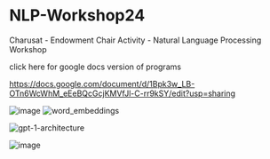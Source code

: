 # NLP-Workshop24
Charusat - Endowment Chair Activity - Natural Language Processing Workshop


click here for google docs version of programs

https://docs.google.com/document/d/1Bpk3w_LB-OTn6WcWhM_eEeBQcGcjKMVfJl-C-rr9kSY/edit?usp=sharing

![image](https://github.com/user-attachments/assets/5147bbd1-56db-4280-99e1-841bd8c19ab0)
![word_embeddings](https://github.com/user-attachments/assets/1135a397-4519-4bcb-b690-61e961a37856)

![gpt-1-architecture](https://github.com/user-attachments/assets/3d38667a-064a-4057-bd59-de49322ed8c0)

![image](https://github.com/user-attachments/assets/f4c33bd8-5e86-428d-8af6-b9f6d187952f)


